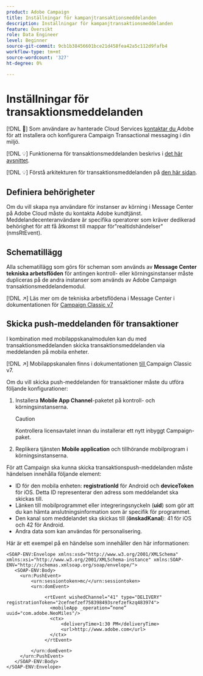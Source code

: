 ```yaml
---
product: Adobe Campaign
title: Inställningar för kampanjtransaktionsmeddelanden
description: Inställningar för kampanjtransaktionsmeddelanden
feature: Översikt
role: Data Engineer
level: Beginner
source-git-commit: 9cb1b38456601bce21d458fea42a5c112d9fafb4
workflow-type: tm+mt
source-wordcount: '327'
ht-degree: 0%

---
```


# Inställningar för transaktionsmeddelanden

[!DNL :speech_balloon:] Som användare av hanterade Cloud Services  [kontaktar du ](../start/campaign-faq.md#support) Adobe för att installera och konfigurera Campaign Transactional messaging i din miljö.

[!DNL :bulb:] Funktionerna för transaktionsmeddelanden beskrivs i  [det här avsnittet](../send/transactional.md).

[!DNL :bulb:] Förstå arkitekturen för transaktionsmeddelanden på  [den här sidan](../dev/architecture.md).

## Definiera behörigheter

Om du vill skapa nya användare för instanser av körning i Message Center på Adobe Cloud måste du kontakta Adobe kundtjänst. Meddelandecenteranvändare är specifika operatorer som kräver dedikerad behörighet för att få åtkomst till mappar för&quot;realtidshändelser&quot; (nmsRtEvent).

## Schematillägg

Alla schematillägg som görs för scheman som används av **Message Center tekniska arbetsflöden** för antingen kontroll- eller körningsinstanser måste dupliceras på de andra instanser som används av Adobe Campaign transaktionsmeddelandemodul.

[!DNL :arrow_upper_right:] Läs mer om de tekniska arbetsflödena i Message Center i dokumentationen för  [Campaign Classic v7](https://experienceleague.adobe.com/docs/campaign-classic/using/transactional-messaging/configure-transactional-messaging/additional-configurations.html#technical-workflows)

## Skicka push-meddelanden för transaktioner

I kombination med mobilappskanalmodulen kan du med transaktionsmeddelanden skicka transaktionsmeddelanden via meddelanden på mobila enheter.

[!DNL :arrow_upper_right:] Mobilappskanalen finns i dokumentationen [ till ](https://experienceleague.adobe.com/docs/campaign-classic/using/sending-messages/sending-push-notifications/about-mobile-app-channel.html?lang=en#sending-messages)Campaign Classic v7.

Om du vill skicka push-meddelanden för transaktioner måste du utföra följande konfigurationer:

1. Installera **Mobile App Channel**-paketet på kontroll- och körningsinstanserna.

   >[!CAUTION]
   >
   >Kontrollera licensavtalet innan du installerar ett nytt inbyggt Campaign-paket.

1. Replikera tjänsten **Mobile application** och tillhörande mobilprogram i körningsinstanserna.

För att Campaign ska kunna skicka transaktionspush-meddelanden måste händelsen innehålla följande element:

* ID för den mobila enheten: **registrationId** för Android och **deviceToken** för iOS. Detta ID representerar den adress som meddelandet ska skickas till.
* Länken till mobilprogrammet eller integreringsnyckeln (**uid**) som gör att du kan hämta anslutningsinformation som är specifik för programmet.
* Den kanal som meddelandet ska skickas till (**önskadKanal**): 41 för iOS och 42 för Android.
* Andra data som kan användas för personalisering.

Här är ett exempel på en händelse som innehåller den här informationen:

```
<SOAP-ENV:Envelope xmlns:xsd="http://www.w3.org/2001/XMLSchema" xmlns:xsi="http://www.w3.org/2001/XMLSchema-instance" xmlns:SOAP-ENV="http://schemas.xmlsoap.org/soap/envelope/">
   <SOAP-ENV:Body>
     <urn:PushEvent>
         <urn:sessiontoken>mc/</urn:sessiontoken>
         <urn:domEvent>

              <rtEvent wishedChannel="41" type="DELIVERY" registrationToken="2cefnefzef758398493srefzefkzq483974">
                <mobileApp _operation=”none” uuid="com.adobe.NeoMiles"/>
                <ctx>
                    <deliveryTime>1:30 PM</deliveryTime>
                    <url>http://www.adobe.com</url>
                </ctx>
              </rtEvent>

         </urn:domEvent>
     </urn:PushEvent>           
   </SOAP-ENV:Body>
</SOAP-ENV:Envelope>
```

